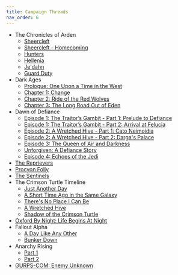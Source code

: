 ```yaml
---
title: Campaign Threads
nav_order: 6
---
```


- The Chronicles of Arden
  - [Sheercleft](https://www.dndbeyond.com/forums/d-d-beyond-general/play-by-post/22396-the-chronicles-of-arden-sheercleft)
  - [Sheercleft - Homecoming](https://discord.com/channels/476843342001602570/985843959819546624)
  - [Hunters](https://dndbeyond.com/forums/d-d-beyond-general/play-by-post/32262-the-chronicles-of-arden-hunters)
  - [Hellenia](https://app.roll20.net/forum/post/8831028/liberty-beguiling/?pagenum=1)
  - [Je'dahn](https://discord.com/channels/476843342001602570/722185316370350253)
  - [Guard Duty](https://discord.com/channels/476843342001602570/840335141308989491)
- Dark Ages
  - [Prologue: One Upon a  Time in the West](https://paizo.com/campaigns/DarkAges/gameplay)
  - [Chapter 1: Change](https://app.roll20.net/forum/post/6708877/chapter-1-change/?pagenum=1)
  - [Chapter 2: Ride of the Red Wolves](https://app.roll20.net/forum/post/8103227/chapter-2-ride-of-the-red-wolves/?pagenum=1)
  - [Chapter 3: The Long Road Out of Eden](https://app.roll20.net/forum/post/10511668/chapter-3-the-long-road-out-of-eden/?pagenum=1)
- Dawn of Defiance
  - [Episode 1: The Traitor’s Gambit - Part 1: Prelude to Defiance](https://app.roll20.net/forum/post/6041651/episode-1-the-traitors-gambit-part-1-prelude-to-defiance/?pagenum=1)
  - [Episode 1: The Traitor’s Gambit - Part 2: Arrival at Felucia](https://app.roll20.net/forum/post/6764215/episode-1-the-traitors-gambit-part-2-arrival-at-felucia/?pagenum=1)
  - [Episode 2: A Wretched Hive - Part 1: Cato Neimoidia](https://app.roll20.net/forum/post/7054595/episode-2-a-wretched-hive-part-1-cato-neimoidia/?pagenum=1)
  - [Episode 2: A Wretched Hive - Part 2: Darga's Palace](https://app.roll20.net/forum/post/7231540/episode-2-a-wretched-hive-part-2-dargas-palace)
  - [Episode 3: The Queen of Air and Darkness](https://app.roll20.net/forum/post/9509626/episode-3-the-queen-of-air-and-darkness/?pagenum=1)
  - [Unforgiven: A Defiance Story](https://app.roll20.net/forum/post/10653821/unforgiven-a-defiance-story/?pagenum=1)
  - [Episode 4: Echoes of the Jedi](https://app.roll20.net/forum/post/10605047/episode-4-echoes-of-the-jedi/?pagenum=1)
- [The Reprievers](https://discord.com/channels/476843342001602570/871796471710777405)
- [Procyon Folly](https://discord.com/channels/476843342001602570/871647304199864351)
- [The Sentinels](https://discord.com/channels/476843342001602570/893843266309615617)
- The Crimson Turtle Timeline
  - [Just Another Day](https://app.roll20.net/forum/post/1342536/just-another-day)
  - [A Short Time Ago in the Same Galaxy](https://app.roll20.net/forum/post/1371533/a-short-time-ago-in-the-same-galaxy)
  - [There's No Place I Can Be](https://app.roll20.net/forum/post/1394970/theres-no-place-i-can-be/?pagenum=1)
  - [A Wretched Hive](https://app.roll20.net/forum/post/1427518/a-wretched-hive/?pagenum=1)
  - [Shadow of the Crimson Turtle](https://app.roll20.net/forum/post/7470280/shadow-of-the-crimson-turtle/?pagenum=1)
- [Oxford By Night: Life Begins At Night](https://app.roll20.net/forum/post/8342777/chapter-1-life-begins-at-night/?pagenum=1)
- Fallout Alpha
  - [A Day Like Any Other](https://app.roll20.net/forum/post/9032808/a-day-like-any-other)
  - [Bunker Down](https://app.roll20.net/forum/post/9016666/bunker-down/?pagenum=1)
- Anarchy Rising
  - [Part 1](https://discord.com/channels/463731807624495126/680095089409786024)
  - [Part 2](https://discord.com/channels/476843342001602570/815283361966325771)
- [GURPS-COM: Enemy Unknown](https://app.roll20.net/forum/post/6894776/prologue-enemy-unknown/?pagenum=1)
